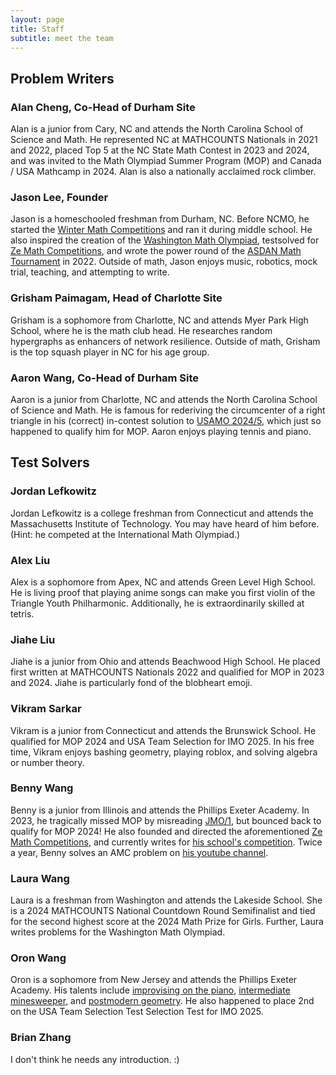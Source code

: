 ```yaml
---
layout: page
title: Staff
subtitle: meet the team
---
```


## Problem Writers

### Alan Cheng, Co-Head of Durham Site

Alan is a junior from Cary, NC and attends the North Carolina School of Science and Math.
He represented NC at MATHCOUNTS Nationals in 2021 and 2022, placed Top 5 at the NC State Math Contest in 2023 and 2024, and was invited to the Math Olympiad Summer Program (MOP) and Canada / USA Mathcamp in 2024.
Alan is also a nationally acclaimed rock climber.

### Jason Lee, Founder

Jason is a homeschooled freshman from Durham, NC.
Before NCMO, he started the [Winter Math Competitions](https://aops.com/community/p29479389) and ran it during middle school.
He also inspired the creation of the [Washington Math Olympiad](https://aops.com/community/p30801609), testsolved for [Ze Math Competitions](https://benny-w.github.io/ZeMC/), and wrote the power round of the [ASDAN Math Tournament](http://www.explorechina.cn/asdan-maths-tournament/) in 2022.
Outside of math, Jason enjoys music, robotics, mock trial, teaching, and attempting to write.

### Grisham Paimagam, Head of Charlotte Site

Grisham is a sophomore from Charlotte, NC and attends Myer Park High School, where he is the math club head.
He researches random hypergraphs as enhancers of network resilience.
Outside of math, Grisham is the top squash player in NC for his age group.

### Aaron Wang, Co-Head of Durham Site

Aaron is a junior from Charlotte, NC and attends the North Carolina School of Science and Math.
He is famous for rederiving the circumcenter of a right triangle in his (correct) in-contest solution to [USAMO 2024/5](https://aops.com/community/p30227196), which just so happened to qualify him for MOP.
Aaron enjoys playing tennis and piano.

## Test Solvers

### Jordan Lefkowitz

Jordan Lefkowitz is a college freshman from Connecticut and attends the Massachusetts Institute of Technology.
You may have heard of him before.
(Hint: he competed at the International Math Olympiad.)

### Alex Liu

Alex is a sophomore from Apex, NC and attends Green Level High School.
He is living proof that playing anime songs can make you first violin of the Triangle Youth Philharmonic.
Additionally, he is extraordinarily skilled at tetris.

### Jiahe Liu

Jiahe is a junior from Ohio and attends Beachwood High School.
He placed first written at MATHCOUNTS Nationals 2022 and qualified for MOP in 2023 and 2024.
Jiahe is particularly fond of the blobheart emoji.

### Vikram Sarkar
Vikram is a junior from Connecticut and attends the Brunswick School.
He qualified for MOP 2024 and USA Team Selection for IMO 2025.
In his free time, Vikram enjoys bashing geometry, playing roblox, and solving algebra or number theory.

### Benny Wang

Benny is a junior from Illinois and attends the Phillips Exeter Academy.
In 2023, he tragically missed MOP by misreading [JMO/1](https://aops.com/community/p27349258), but bounced back to qualify for MOP 2024!
He also founded and directed the aforementioned [Ze Math Competitions](https://benny-w.github.io/ZeMC/), and currently writes for [his school's competition](https://exetermathclub.com/).
Twice a year, Benny solves an AMC problem on [his youtube channel](https://www.youtube.com/@confusion5025).

### Laura Wang
Laura is a freshman from Washington and attends the Lakeside School. 
She is a 2024 MATHCOUNTS National Countdown Round Semifinalist and tied for the second highest score at the 2024 Math Prize for Girls.
Further, Laura writes problems for the Washington Math Olympiad.

### Oron Wang
Oron is a sophomore from New Jersey and attends the Phillips Exeter Academy.
His talents include [improvising on the piano](youtube.com/watch?v=x9lE7677ido), [intermediate minesweeper](https://www.youtube.com/watch?v=zteGhJIFqqk), and [postmodern geometry](https://aops.com/community/h3382222).
He also happened to place 2nd on the USA Team Selection Test Selection Test for IMO 2025.

### Brian Zhang
I don't think he needs any introduction. :)
